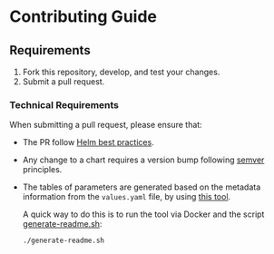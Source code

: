 
# Contributing Guide

## Requirements

1. Fork this repository, develop, and test your changes.
2. Submit a pull request.

### Technical Requirements

When submitting a pull request, please ensure that:

- The PR follow [Helm best practices](https://helm.sh/docs/chart_best_practices/).
- Any change to a chart requires a version bump following [semver](https://semver.org/) principles.
- The tables of parameters are generated based on the metadata information from the `values.yaml` file, by using [this tool](https://github.com/bitnami-labs/readme-generator-for-helm).

  A quick way to do this is to run the tool via Docker and the script [generate-readme.sh](generate-readme.sh):

  ```bash
  ./generate-readme.sh
  ```
